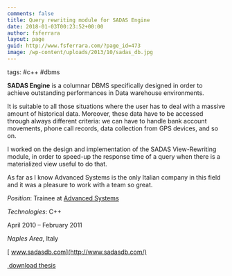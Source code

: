 ```yaml
---
comments: false
title: Query rewriting module for SADAS Engine
date: 2018-01-03T00:23:52+00:00
author: fsferrara
layout: page
guid: http://www.fsferrara.com/?page_id=473
image: /wp-content/uploads/2013/10/sadas_db.jpg
---
```

tags: #c++ #dbms

**SADAS Engine** is a columnar DBMS specifically designed in order to achieve outstanding performances in Data warehouse environments.

It is suitable to all those situations where the user has to deal with a massive amount of historical data. Moreover, these data have to be accessed through always different criteria: we can have to handle bank account movements, phone call records, data collection from GPS devices, and so on.

I worked on the design and implementation of the SADAS View-Rewriting module, in order to speed-up the response time of a query when there is a materialized view useful to do that.

As far as I know Advanced Systems is the only Italian company in this field and it was a pleasure to work with a team so great.

_Position_: Trainee at [Advanced Systems](http://www.advancedsystems.it/ "Advanced Systems")

_Technologies_: C++

April 2010 – February 2011

_Naples Area_, Italy

[<i class="fa fa-external-link" aria-hidden="true"></i>&nbsp;www.sadasdb.com](http://www.sadasdb.com/)

[<i class="fa fa-download" aria-hidden="true"></i>&nbsp;download thesis](/downloads/master_query_rewrinting.pdf)
